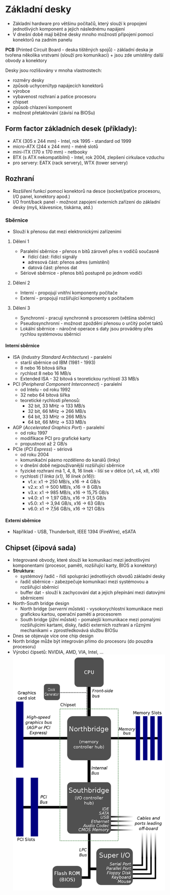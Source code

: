 # Základní desky

- Základní hardware pro většinu počítačů, který slouží k propojení jednotlivých komponent a jejich následnému napájení
- V dnešní době mají běžné desky mnoho možností připojení pomocí konektorů na zadním panelu

**PCB** (Printed Circuit Board - deska tištěných spojů) - základní deska je tvořena několika vrstvami (slouží pro komunikaci) + jsou zde umístěny další obvody a konektory<br/>

Desky jsou rozlišovány v mnoha vlastnostech:<br/>

- rozměry desky
- způsob uchycení/typ napájecích konektorů
- výrobce
- vybavenost rozhraní a patice procesoru
- chipset
- způsob chlazení komponent
- možnost přetaktování (závisí na BIOSu)<br/>

## Form factor základních desek (příklady):

- ATX (305 x 244 mm) - Intel, rok 1995 - standard od 1999
- micro-ATX (244 x 244 mm) - méně slotů
- mini-ITX (170 x 170 mm) - netbooky
- BTX (s ATX nekompatibilní) - Intel, rok 2004, zlepšení cirkulace vzduchu
- pro servery: EATX (rack servery), WTX (tower servery)

## Rozhraní

- Rozšíření funkcí pomocí konektorů na desce (socket/patice procesoru, I/O panel, konektory apod.)
- I/O front/back panel - možnost zapojení externích zařízení do základní desky (myš, klávesnice, tiskárna, atd.)

### Sběrnice

- Slouží k přenosu dat mezi elektronickými zařízeními

1. Dělení 1

   - Paralelní sběrnice - přenos n bitů zároveň přes n vodičů současně
     - řídící část: řídící signály
     - adresová část: přenos adres (umístění)
     - datová část: přenos dat
   - Sériové sběrnice - přenos bitů postupně po jednom vodiči

2. Dělení 2

   - Interní - propojují vnitřní komponenty počítače
   - Externí - propojují rozšiřující komponenty s počítačem

3. Dělení 3
   - Synchronní - pracují synchronně s procesorem (většina sběrnic)
   - Pseudosynchronní - možnost zpoždění přenosu o určitý počet taktů
   - Lokální sběrnice - náročné operace s daty jsou prováděny přes rychlou systémovou sběrnici

#### Interní sběrnice

- ISA (_Industry Standard Architecture_) - paralelní
  - starší sběrnice od IBM (1981 - 1993)
  - 8 nebo 16 bitová šířka
  - rychlost 8 nebo 16 MB/s
  - Extended ISA - 32 bitová s teoretickou rychlostí 33 MB/s
- PCI (_Peripheral Component Interconnect_) - paralelní
  - od Intelu - od roku 1992
  - 32 nebo 64 bitová šířka
  - teoretické rychlosti přenosů:
    - 32 bit, 33 MHz -> 133 MB/s
    - 32 bit, 66 MHz -> 266 MB/s
    - 64 bit, 33 MHz -> 266 MB/s
    - 64 bit, 66 MHz -> 533 MB/s
- AGP (_Accelerated Graphics Port_) - paralelní
  - od roku 1997
  - modifikace PCI pro grafické karty
  - propustnost až 2 GB/s
- PCIe (_PCI Express_) - sériová
  - od roku 2004
  - komunikační pásmo rozděleno do kanálů (linky)
  - v dnešní době nejpoužívanější rozšiřující sběrnice
  - fyzické rozhraní má 1, 4, 8, 16 linek - liší se v délce (x1, x4, x8, x16)
  - rychlosti (_1 linka (x1)_, _16 linek (x16)_):
    - v1.x: x1 -> 250 MB/s, x16 -> 4 GB/s
    - v2.x: x1 -> 500 MB/s, x16 -> 8 GB/s
    - v3.x: x1 -> 985 MB/s, x16 -> 15,75 GB/s
    - v4.0: x1 -> 1,97 GB/s, x16 -> 31,5 GB/s
    - v5.0: x1 -> 3,94 GB/s, x16 -> 63 GB/s
    - v6.0: x1 -> 7,56 GB/s, x16 -> 121 GB/s

#### Externí sběrnice

- Například - USB, Thunderbolt, IEEE 1394 (FireWire), eSATA

## Chipset (čipová sada)

- Integrované obvody, které slouží ke komunikaci mezi jednotlivými komponentami (procesor, paměti, rozšiřující karty, BIOS a konektory)
- **Struktura:**
  - systémový řadič - řídí spolupráci jednotlivých obvodů základní desky
  - řadič sběrnice - zabezpečuje komunikaci mezi systémovou a rozšiřující sběrnicí
  - buffer dat - slouží k zachycování dat a jejich přepínání mezi datovými sběrnicemi
- North-South bridge design
  - North bridge (_serverní můstek_) - vysokorychlostní komunikace mezi grafickou kartou, operační pamětí a procesorem
  - South bridge (_jižní můstek_) - pomalejší komunikace mezi pomalými rozšiřujícími kartami, disky, řadiči externích rozhraní a různými mechanikami + zprostředkovává službu BIOSu
- Dnes se objevuje více one chip design
- North bridge může být integrován přímo do procesoru (do pouzdra procesoru)
- Výrobci čipsetů: NVIDIA, AMD, VIA, Intel, ...
  ![](../images/chipset.png)
